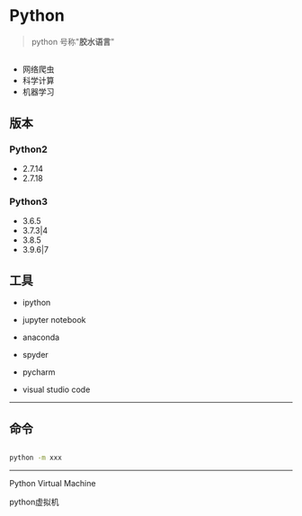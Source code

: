 # Python

>python 号称"**胶水语言**"

##
- 网络爬虫
- 科学计算
- 机器学习




## 版本

### Python2
- 2.7.14
- 2.7.18

### Python3
- 3.6.5
- 3.7.3|4
- 3.8.5
- 3.9.6|7


## 工具

- ipython

- jupyter notebook

- anaconda

- spyder

- pycharm

- visual studio code

---
## 命令

```sh

python -m xxx


```








---

Python Virtual Machine

python虚拟机